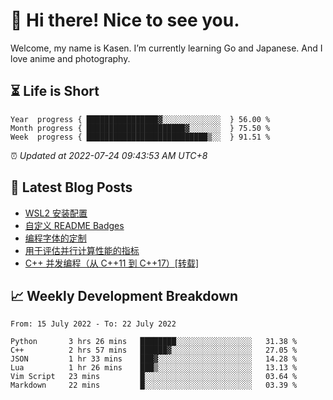 <h1>👋 Hi there! Nice to see you.</h1>

Welcome, my name is Kasen. I’m currently learning Go and Japanese. And I love anime and photography.


## ⏳ Life is Short

<!-- Start of Time Progress Bar -->
``` text
Year  progress { ████████████████▓░░░░░░░░░░░░░  } 56.00 %
Month progress { ██████████████████████▓░░░░░░░  } 75.50 %
Week  progress { ███████████████████████████▒░░  } 91.51 %
```

⏰ *Updated at 2022-07-24 09:43:53 AM UTC+8*

<!-- End of Time Progress Bar -->

## 📝 Latest Blog Posts

<!-- BLOG-POST-LIST:START -->
- [WSL2 安装配置](https://blog.imkasen.com/wsl2-config.html)
- [自定义 README Badges](https://blog.imkasen.com/custom-readme-badges.html)
- [编程字体的定制](https://blog.imkasen.com/coding-fonts-configuration.html)
- [用于评估并行计算性能的指标](https://blog.imkasen.com/parallel-performance-metrics.html)
- [C++ 并发编程（从 C++11 到 C++17）[转载]](https://blog.imkasen.com/cpp-concurrency.html)
<!-- BLOG-POST-LIST:END -->

## 📈 Weekly Development Breakdown

<!--START_SECTION:waka-->

```text
From: 15 July 2022 - To: 22 July 2022

Python       3 hrs 26 mins   ████████░░░░░░░░░░░░░░░░░   31.38 %
C++          2 hrs 57 mins   ██████▓░░░░░░░░░░░░░░░░░░   27.05 %
JSON         1 hr 33 mins    ███▓░░░░░░░░░░░░░░░░░░░░░   14.28 %
Lua          1 hr 26 mins    ███▒░░░░░░░░░░░░░░░░░░░░░   13.13 %
Vim Script   23 mins         █░░░░░░░░░░░░░░░░░░░░░░░░   03.64 %
Markdown     22 mins         █░░░░░░░░░░░░░░░░░░░░░░░░   03.39 %
```

<!--END_SECTION:waka-->

